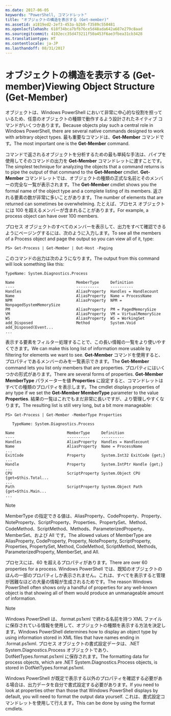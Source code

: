 ```yaml
---
ms.date: 2017-06-05
keywords: "PowerShell, コマンドレット"
title: "オブジェクトの構造を表示する (Get-member)"
ms.assetid: a1819ed2-2ef3-453a-b2b0-f3589c550481
ms.openlocfilehash: 618f34bca7bfb76ce5d48ada642a687e279c8aad
ms.sourcegitcommit: 4102ecc35d473211f50a453f6ae3fbea31cb3428
ms.translationtype: HT
ms.contentlocale: ja-JP
ms.lasthandoff: 08/31/2017
---
```

# <a name="viewing-object-structure-get-member"></a><span data-ttu-id="735c5-103">オブジェクトの構造を表示する (Get-member)</span><span class="sxs-lookup"><span data-stu-id="735c5-103">Viewing Object Structure (Get-Member)</span></span>
<span data-ttu-id="735c5-104">オブジェクトは、Windows PowerShell において非常に中心的な役割を担っているため、任意のオブジェクトの種類で動作するよう設計されたネイティブ コマンドがいくつかあります。</span><span class="sxs-lookup"><span data-stu-id="735c5-104">Because objects play such a central role in Windows PowerShell, there are several native commands designed to work with arbitrary object types.</span></span> <span data-ttu-id="735c5-105">最も重要なコマンドは、**Get-Member** コマンドです。</span><span class="sxs-lookup"><span data-stu-id="735c5-105">The most important one is the **Get-Member** command.</span></span>

<span data-ttu-id="735c5-106">コマンドで返されるオブジェクトを分析するための最も単純な手法は、パイプを使用してそのコマンドの出力を **Get-Member** コマンドレットに渡すことです。</span><span class="sxs-lookup"><span data-stu-id="735c5-106">The simplest technique for analyzing the objects that a command returns is to pipe the output of that command to the **Get-Member** cmdlet.</span></span> <span data-ttu-id="735c5-107">**Get-Member** コマンドレットでは、オブジェクトの種類の正式な名前とそのメンバーの完全な一覧が表示されます。</span><span class="sxs-lookup"><span data-stu-id="735c5-107">The **Get-Member** cmdlet shows you the formal name of the object type and a complete listing of its members.</span></span> <span data-ttu-id="735c5-108">返される要素の数が非常に多いことがあります。</span><span class="sxs-lookup"><span data-stu-id="735c5-108">The number of elements that are returned can sometimes be overwhelming.</span></span> <span data-ttu-id="735c5-109">たとえば、プロセス オブジェクトには 100 を超えるメンバーが含まれることがあります。</span><span class="sxs-lookup"><span data-stu-id="735c5-109">For example, a process object can have over 100 members.</span></span>

<span data-ttu-id="735c5-110">プロセス オブジェクトのすべてのメンバーを表示して、出力をすべて確認できるようにページングするには、次のように入力します。</span><span class="sxs-lookup"><span data-stu-id="735c5-110">To see all the members of a Process object and page the output so you can view all of it, type:</span></span>

```
PS> Get-Process | Get-Member | Out-Host -Paging
```

<span data-ttu-id="735c5-111">このコマンドの出力は次のようになります。</span><span class="sxs-lookup"><span data-stu-id="735c5-111">The output from this command will look something like this:</span></span>

```
TypeName: System.Diagnostics.Process

Name                           MemberType     Definition
----                           ----------     ----------
Handles                        AliasProperty  Handles = Handlecount
Name                           AliasProperty  Name = ProcessName
NPM                            AliasProperty  NPM = NonpagedSystemMemorySize
PM                             AliasProperty  PM = PagedMemorySize
VM                             AliasProperty  VM = VirtualMemorySize
WS                             AliasProperty  WS = WorkingSet
add_Disposed                   Method         System.Void add_Disposed(Event...
...
```

<span data-ttu-id="735c5-112">表示する要素をフィルター処理することで、この長い情報の一覧をより使いやすくできます。</span><span class="sxs-lookup"><span data-stu-id="735c5-112">We can make this long list of information more usable by filtering for elements we want to see.</span></span> <span data-ttu-id="735c5-113">**Get-Member** コマンドを使用すると、プロパティであるメンバーのみを一覧表示できます。</span><span class="sxs-lookup"><span data-stu-id="735c5-113">The **Get-Member** command lets you list only members that are properties.</span></span> <span data-ttu-id="735c5-114">プロパティにはいくつかの形式があります。</span><span class="sxs-lookup"><span data-stu-id="735c5-114">There are several forms of properties.</span></span> <span data-ttu-id="735c5-115">**Get-Member MemberType** パラメーターを値 **Properties** に設定すると、コマンドレットはすべての種類のプロパティを表示します。</span><span class="sxs-lookup"><span data-stu-id="735c5-115">The cmdlet displays properties of any type if we set the **Get-Member MemberType** parameter to the value **Properties**.</span></span> <span data-ttu-id="735c5-116">結果の一覧はこれでもまだ非常に長いですが、より管理しやすくなります。</span><span class="sxs-lookup"><span data-stu-id="735c5-116">The resulting list is still very long, but a bit more manageable:</span></span>

```
PS> Get-Process | Get-Member -MemberType Properties

   TypeName: System.Diagnostics.Process

Name                       MemberType     Definition
----                       ----------     ----------
Handles                    AliasProperty  Handles = Handlecount
Name                       AliasProperty  Name = ProcessName
...
ExitCode                   Property       System.Int32 ExitCode {get;}
...
Handle                     Property       System.IntPtr Handle {get;}
...
CPU                        ScriptProperty System.Object CPU {get=$this.Total...
...
Path                       ScriptProperty System.Object Path {get=$this.Main...
...
```

> [!NOTE]
> <span data-ttu-id="735c5-117">MemberType の指定できる値は、AliasProperty、CodeProperty、Property、NoteProperty、ScriptProperty、Properties、PropertySet、Method、CodeMethod、ScriptMethod、Methods、ParameterizedProperty、MemberSet、および All です。</span><span class="sxs-lookup"><span data-stu-id="735c5-117">The allowed values of MemberType are AliasProperty, CodeProperty, Property, NoteProperty, ScriptProperty, Properties, PropertySet, Method, CodeMethod, ScriptMethod, Methods, ParameterizedProperty, MemberSet, and All.</span></span>

<span data-ttu-id="735c5-118">プロセスには、60 を超えるプロパティがあります。</span><span class="sxs-lookup"><span data-stu-id="735c5-118">There are over 60 properties for a process.</span></span> <span data-ttu-id="735c5-119">Windows PowerShell では、既知のオブジェクトのほんの一部のプロパティしか表示されません。これは、すべてを表示すると管理が困難なほどの大量の情報が生成されるためです。</span><span class="sxs-lookup"><span data-stu-id="735c5-119">The reason Windows PowerShell often shows only a handful of properties for any well-known object is that showing all of them would produce an unmanageable amount of information.</span></span>

> [!NOTE]
> <span data-ttu-id="735c5-120">Windows PowerShell は、.format.ps1xml で終わる名前を持つ XML ファイルに保存されている情報を使用して、オブジェクトの種類を表示する方法を決定します。</span><span class="sxs-lookup"><span data-stu-id="735c5-120">Windows PowerShell determines how to display an object type by using information stored in XML files that have names ending in .format.ps1xml.</span></span> <span data-ttu-id="735c5-121">プロセス オブジェクトの書式設定データは、.NET System.Diagnostics.Process オブジェクトであり、DotNetTypes.format.ps1xml に保存されます。</span><span class="sxs-lookup"><span data-stu-id="735c5-121">The formatting data for process objects, which are .NET System.Diagnostics.Process objects, is stored in DotNetTypes.format.ps1xml.</span></span>

<span data-ttu-id="735c5-122">Windows PowerShell が既定で表示する以外のプロパティを確認する必要がある場合は、出力データを自分で書式設定する必要があります。</span><span class="sxs-lookup"><span data-stu-id="735c5-122">If you need to look at properties other than those that Windows PowerShell displays by default, you will need to format the output data yourself.</span></span> <span data-ttu-id="735c5-123">これは、書式設定コマンドレットを使用して行えます。</span><span class="sxs-lookup"><span data-stu-id="735c5-123">This can be done by using the format cmdlets.</span></span>

